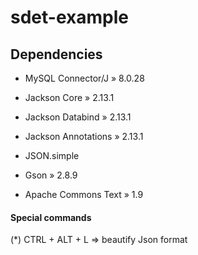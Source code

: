 # sdet-example

## Dependencies 

* MySQL Connector/J » 8.0.28

* Jackson Core » 2.13.1

* Jackson Databind » 2.13.1

* Jackson Annotations » 2.13.1

* JSON.simple

* Gson » 2.8.9

* Apache Commons Text » 1.9




#### Special commands
(*)  CTRL + ALT + L => beautify Json format